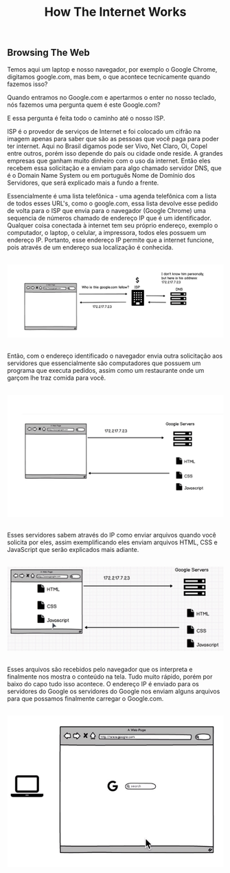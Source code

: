 <div align="center">

# How The Internet Works

</div>

<br>

## Browsing The Web

Temos aqui um laptop e nosso navegador, por exemplo o Google Chrome, digitamos google.com, mas bem, o que
acontece tecnicamente quando fazemos isso?

Quando entramos no Google.com e apertarmos o enter no nosso teclado, nós fazemos uma pergunta quem é este Google.com?

E essa pergunta é feita todo o caminho até o nosso ISP.

ISP é o provedor de serviços de Internet e foi colocado um cifrão na imagem apenas para saber
que são as pessoas que você paga para poder ter internet.
Aqui no Brasil digamos pode ser Vivo, Net Claro, Oi, Copel entre outros, porém isso depende do país ou cidade onde reside. A grandes empresas que ganham muito dinheiro com o uso da internet. Então eles recebem essa solicitação e a enviam para algo chamado servidor DNS, que é o Domain Name System ou em português Nome de Domínio dos Servidores, que será explicado mais a fundo a frente.

Essencialmente é uma lista telefônica - uma agenda telefônica com a lista de todos esses URL's, como o google.com, essa lista devolve esse pedido de volta para o ISP que envia para o navegador (Google Chrome) uma sequencia de números chamado de endereço IP que é um identificador. Qualquer coisa conectada à internet tem seu próprio endereço, exemplo o computador, o laptop, o celular, a impressora, todos eles possuem um endereço IP. Portanto, esse endereço IP permite que a internet funcione, pois através de um endereço sua localização é conhecida. 

<br>

<div align="center">

<img src="images/Browsing-the-web-1.jpg" alt="Browsing The Web 1">

</div>

<br>

Então, com o endereço identificado o navegador envia outra solicitação aos servidores que essencialmente são computadores que possuem um programa que executa pedidos, assim como um restaurante onde um garçom lhe traz comida para você. 

<br>

<div align="center">

<img src="images/Browsing-the-web-2.jpg" alt="Browsing The Web 2">

</div>

<br>

Esses servidores sabem através do IP como enviar arquivos quando você solicita por eles, assim exemplificando eles enviam arquivos HTML, CSS e JavaScript que serão explicados mais adiante. 

<br>

<div align="center">

<img src="images/Browsing-the-web-3.jpg" alt="Browsing The Web 3">

</div>

<br>

Esses arquivos são recebidos pelo navegador que os interpreta e finalmente nos mostra o conteúdo na tela. Tudo muito rápido, porém por baixo do capo tudo isso acontece. O endereço IP é enviado para os servidores do Google os servidores do Google nos enviam alguns arquivos para que possamos finalmente carregar o Google.com.

<br>

<div align="center">

<img src="images/Browsing-the-web-4.jpg" alt="Browsing The Web 4">

</div>

<br>
